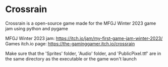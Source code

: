 # Crossrain
Crossrain is a open-source game made for the MFGJ Winter 2023 game jam using python and pygame

MFGJ Winter 2023 jam: https://itch.io/jam/my-first-game-jam-winter-2023/
Games itch.io page: https://the-gaminggamer.itch.io/crossrain

Make sure that the 'Sprites' folder, 'Audio' folder, and 'PublicPixel.ttf' are in the same directory as the executable or the game won't launch
